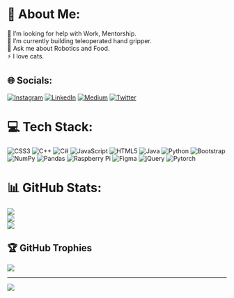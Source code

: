 # 💫 About Me:
🤝 I’m looking for help with Work, Mentorship.<br>🌱 I’m currently building teleoperated hand gripper.<br>💬 Ask me about Robotics and Food.<br>⚡ I love cats.


## 🌐 Socials:
[![Instagram](https://img.shields.io/badge/Instagram-%23E4405F.svg?logo=Instagram&logoColor=white)](https://instagram.com/usui_codes) [![LinkedIn](https://img.shields.io/badge/LinkedIn-%230077B5.svg?logo=linkedin&logoColor=white)](https://linkedin.com/in/lohityarra) [![Medium](https://img.shields.io/badge/Medium-12100E?logo=medium&logoColor=white)](https://medium.com/@lohityarra) [![Twitter](https://img.shields.io/badge/Twitter-%231DA1F2.svg?logo=Twitter&logoColor=white)](https://twitter.com/lohityarra) 

# 💻 Tech Stack:
![CSS3](https://img.shields.io/badge/css3-%231572B6.svg?style=flat&logo=css3&logoColor=white) ![C++](https://img.shields.io/badge/c++-%2300599C.svg?style=flat&logo=c%2B%2B&logoColor=white) ![C#](https://img.shields.io/badge/c%23-%23239120.svg?style=flat&logo=c-sharp&logoColor=white) ![JavaScript](https://img.shields.io/badge/javascript-%23323330.svg?style=flat&logo=javascript&logoColor=%23F7DF1E) ![HTML5](https://img.shields.io/badge/html5-%23E34F26.svg?style=flat&logo=html5&logoColor=white) ![Java](https://img.shields.io/badge/java-%23ED8B00.svg?style=flat&logo=java&logoColor=white) ![Python](https://img.shields.io/badge/python-3670A0?style=flat&logo=python&logoColor=ffdd54) ![Bootstrap](https://img.shields.io/badge/bootstrap-%23563D7C.svg?style=flat&logo=bootstrap&logoColor=white) ![NumPy](https://img.shields.io/badge/numpy-%23013243.svg?style=flat&logo=numpy&logoColor=white) ![Pandas](https://img.shields.io/badge/pandas-%23150458.svg?style=flat&logo=pandas&logoColor=white) ![Raspberry Pi](https://img.shields.io/badge/-RaspberryPi-C51A4A?style=flat&logo=Raspberry-Pi) 	![Figma](https://img.shields.io/badge/figma-%23F24E1E.svg?style=flat&logo=figma&logoColor=white) ![jQuery](https://img.shields.io/badge/jquery-%230769AD.svg?style=flat&logo=jquery&logoColor=white)  ![Pytorch](https://img.shields.io/badge/-pytorch-lightgrey)
# 📊 GitHub Stats:
![](https://github-readme-stats.vercel.app/api?username=lohityarra&theme=city_light&hide_border=false&include_all_commits=true&count_private=true)<br/>
![](https://github-readme-streak-stats.herokuapp.com/?user=lohityarra&theme=city_light&hide_border=false)<br/>
![](https://github-readme-stats.vercel.app/api/top-langs/?username=lohityarra&theme=city_light&hide_border=false&include_all_commits=true&count_private=true&layout=compact)

## 🏆 GitHub Trophies
![](https://github-profile-trophy.vercel.app/?username=lohityarra&theme=nord&no-frame=false&no-bg=false&margin-w=4)

---
[![](https://visitcount.itsvg.in/api?id=lohityarra&icon=2&color=6)](https://visitcount.itsvg.in)



<!--
**lohityarra/lohityarra** is a ✨ _special_ ✨ repository because its `README.md` (this file) appears on your GitHub profile.

Here are some ideas to get you started:

- 🔭 I’m currently working on ...
- 🌱 I’m currently learning ...
- 👯 I’m looking to collaborate on ...
- 🤔 I’m looking for help with ...
- 💬 Ask me about ...
- 📫 How to reach me: ...
- 😄 Pronouns: ...
- ⚡ Fun fact: ...
-->
